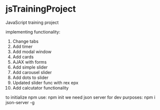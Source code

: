 # jsTrainingProject
JavaScript training project 

implementing functionality:
1. Change tabs
2. Add timer
3. Add modal window
4. Add cards
5. AJAX with forms
6. Add simple slider
7. Add carousel slider
8. Add dots to slider
8. Updated slider func with rex epx
9. Add calcutator functionality


to initialize npm use:
npm init
we need json server for dev purposes:
npm i json-server -g
